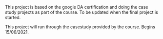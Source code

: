 This project is based on the google DA certification and doing the case study projects as part of the course. 
To be updated when the final project is started.  

This project will run through the casestudy provided by the course. 
Begins 15/06/2021. 